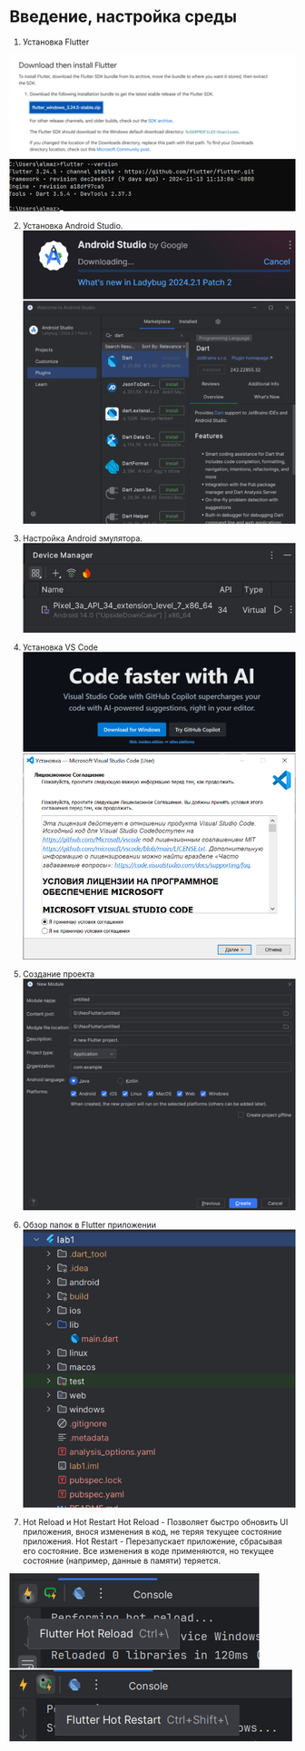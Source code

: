 # Введение, настройка среды

1. Установка Flutter

![img.png](../images/lab1_1.png)
![img.png](../images/lab1_2.png)

2. Установка Android Studio.
![img.png](../images/lab1_3.png)
![img.png](../images/lab1_4.png)

3. Настройка Android эмулятора.
![img.png](../images/lab1_5.png)

4. Установка VS Code
![img.png](../images/lab1_6.png)
![img.png](../images/lab1_7.png)

5. Создание проекта
![img.png](../images/lab1_8.png)

6. Обзор папок в Flutter приложении
![img.png](../images/lab1_9.png)

7. Hot Reload и Hot Restart
Hot Reload - Позволяет быстро обновить UI приложения, внося изменения в код, не теряя текущее состояние приложения.
Hot Restart - Перезапускает приложение, сбрасывая его состояние. Все изменения в коде применяются, но текущее состояние (например, данные в памяти) теряется.

![img.png](../images/lab1_10.png)
![img.png](../images/lab1_11.png)